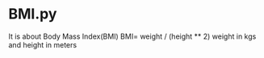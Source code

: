 # BMI.py
It is about Body Mass Index(BMI)
BMI= weight / (height ** 2)
weight in kgs and height in meters

